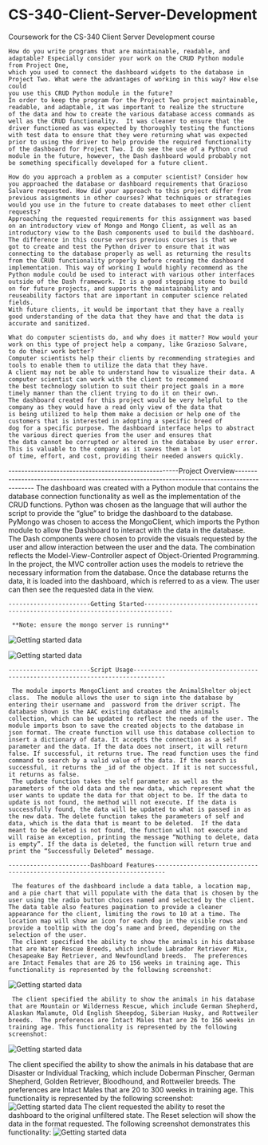# CS-340-Client-Server-Development
Coursework for the CS-340 Client Server Development course
```
How do you write programs that are maintainable, readable, and adaptable? Especially consider your work on the CRUD Python module from Project One,
which you used to connect the dashboard widgets to the database in Project Two. What were the advantages of working in this way? How else could
you use this CRUD Python module in the future?
In order to keep the program for the Project Two project maintainable, readable, and adaptable, it was important to realize the structure
of the data and how to create the various database access commands as well as the CRUD functionality.  It was cleaner to ensure that the
driver functioned as was expected by thoroughly testing the functions with test data to ensure that they were returning what was expected
prior to using the driver to help provide the required functionality of the dashboard for Project Two. I do see the use of a Python crud
module in the future, however, the Dash dashboard would probably not be something specifically developed for a future client. 

How do you approach a problem as a computer scientist? Consider how you approached the database or dashboard requirements that Grazioso
Salvare requested. How did your approach to this project differ from previous assignments in other courses? What techniques or strategies
would you use in the future to create databases to meet other client requests?
Approaching the requested requirements for this assignment was based on an introductory view of Mongo and Mongo Client, as well as an 
introductory view to the Dash components used to build the dashboard. The difference in this course versus previous courses is that we
got to create and test the Python driver to ensure that it was connecting to the database properly as well as returning the results 
from the CRUD functionality properly before creating the dashboard implementation. This way of working I would highly recommend as the
Python module could be used to interact with various other interfaces outside of the Dash framework. It is a good stepping stone to build
on for future projects, and supports the maintainability and reuseability factors that are important in computer science related fields. 
With future clients, it would be important that they have a really good understanding of the data that they have and that the data is 
accurate and sanitized.

What do computer scientists do, and why does it matter? How would your work on this type of project help a company, like Grazioso Salvare,
to do their work better?
Computer scientists help their clients by recommending strategies and tools to enable them to utilize the data that they have.  
A client may not be able to understand how to visualize their data. A computer scientist can work with the client to recommend 
the best technology solution to suit their project goals in a more timely manner than the client trying to do it on their own. 
The dashboard created for this project would be very helpful to the company as they would have a read only view of the data that 
is being utilized to help them make a decision or help one of the customers that is interested in adopting a specific breed of 
dog for a specific purpose. The dashboard interface helps to abstract the various direct queries from the user and ensures that
the data cannot be corrupted or altered in the database by user error. This is valuable to the company as it saves them a lot
of time, effort, and cost, providing their needed answers quickly.
```
-----------------------------------------------------Project Overview---------------------------------------------------------------------------------------------
     The dashboard was created with a Python module that contains the database connection functionality as well as the implementation of the CRUD functions.  Python was chosen as the language that will author the script to provide the “glue” to bridge the dashboard to the database.  PyMongo was chosen to access the MongoClient, which imports the Python module to allow the Dashboard to interact with the data in the database.  The Dash components were chosen to provide the visuals requested by the user and allow interaction between the user and the data.  The combination reflects the Model-View-Controller aspect of Object-Oriented Programming. 
     In the project, the MVC controller action uses the models to retrieve the necessary information from the database. Once the database returns the data, it is loaded into the dashboard, which is referred to as a view. The user can then see the requested data in the view. 
```     
-----------------------Getting Started------------------------------------------------------------------------------
```
     **Note: ensure the mongo server is running**
![Getting started data](https://github.com/vsmith6/CS-340-Client-Server-Development/blob/main/images/gettingstarted1.png "Getting Started title")

![Getting started data](https://github.com/vsmith6/CS-340-Client-Server-Development/blob/main/images/gettingstarted2.png "Getting Started title")          
```
-----------------------Script Usage-------------------------------------------------------------------------------
```
     The module imports MongoClient and creates the AnimalShelter object class.  The module allows the user to sign into the database by entering their username and  password from the driver script. The database shown is the AAC existing database and the animals collection, which can be updated to reflect the needs of the user. The module imports bson to save the created objects to the database in json format. The create function will use this database collection to insert a dictionary of data. It accepts the connection as a self parameter and the data. If the data does not insert, it will return false. If successful, it returns true. The read function uses the find command to search by a valid value of the data. If the search is successful, it returns the _id of the object. If it is not successful, it returns as false.
     The update function takes the self parameter as well as the parameters of the old data and the new data, which represent what the user wants to update the data for that object to be. If the data to update is not found, the method will not execute. If the data is successfully found, the data will be updated to what is passed in as the new data. The delete function takes the parameters of self and data, which is the data that is meant to be deleted.  If the data meant to be deleted is not found, the function will not execute and will raise an exception, printing the message “Nothing to delete, data is empty”. If the data is deleted, the function will return true and print the “Successfully Deleted” message. 
```
-----------------------Dashboard Features-------------------------------------------------------------------------
```
     The features of the dashboard include a data table, a location map, and a pie chart that will populate with the data that is chosen by the user using the radio button choices named and selected by the client. The data table also features pagination to provide a cleaner appearance for the client, limiting the rows to 10 at a time. The location map will show an icon for each dog in the visible rows and provide a tooltip with the dog’s name and breed, depending on the selection of the user.
     The client specified the ability to show the animals in his database that are Water Rescue Breeds, which include Labrador Retriever Mix, Chesapeake Bay Retriever, and Newfoundland breeds.  The preferences are Intact Females that are 26 to 156 weeks in training age. This functionality is represented by the following screenshot:

![Getting started data](https://github.com/vsmith6/CS-340-Client-Server-Development/blob/main/images/Screenshot_2022-08-13%20Dash(1).png "Getting Started title") 

     The client specified the ability to show the animals in his database that are Mountain or Wilderness Rescue, which include German Shepherd, Alaskan Malamute, Old English Sheepdog, Siberian Husky, and Rottweiler breeds.  The preferences are Intact Males that are 26 to 156 weeks in training age. This functionality is represented by the following screenshot:
 ![Getting started data](https://github.com/vsmith6/CS-340-Client-Server-Development/blob/main/images/Screenshot_2022-08-13%20Dash(2).png "Getting Started title")
 
 The client specified the ability to show the animals in his database that are Disaster or Individual Tracking, which include Doberman Pinscher, German Shepherd, Golden Retriever, Bloodhound, and Rottweiler breeds.  The preferences are Intact Males that are 20 to 300 weeks in training age. This functionality is represented by the following screenshot:
  ![Getting started data](https://github.com/vsmith6/CS-340-Client-Server-Development/blob/main/images/Screenshot_2022-08-13%20Dash(3).png "Gettinh Started title")
 The client requested the ability to reset the dashboard to the original unfiltered state.  The Reset selection will show the data in the format requested.  The following screenshot demonstrates this functionality:
 ![Getting started data](https://github.com/vsmith6/CS-340-Client-Server-Development/blob/main/images/Screenshot_2022-08-13%20Dash(4).png "Getting Started title")
     

```

```
